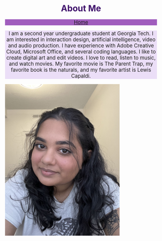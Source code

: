 <!DOCTYPE html>
<html lang="en">
    <head>
        <meta charset = "utf-8">
<!--         <title>Lekhya Adari Personal Website</title> -->
    </head>
    <body>
        <h1 style = "text-align:center; color:rgb(63, 16, 107); font-size:200%;">About Me</h1>
        <nav style = "text-align:center; background-color:rgb(160, 93, 189); font-size: 120%;">
            <a href="personal_website.html">Home</a>
        </nav>
        <p style = "text-align:center; background-color:rgb(235, 222, 247); font-size:120%;">
            I am a second year undergraduate student at Georgia Tech.
            I am interested in interaction design, artificial intelligence, video and audio production.
            I have experience with Adobe Creative Cloud, Microsoft Office, and several coding languages.
            I like to create digital art and edit videos. I love to read, listen to music, and watch movies.
            My favorite movie is The Parent Trap, my favorite book is the naturals, 
            and my favorite artist is Lewis Capaldi. 
        </p>
        <img src="about_pic.jpg" width="380" height="500">
    </body>
</html>
